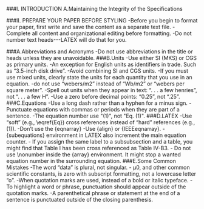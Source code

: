 ###I. INTRODUCTION
  A.Maintaining the Integrity of the Specifications

###II. PREPARE YOUR PAPER BEFORE STYLING
  -Before you begin to format your paper, first write and save the content as a separate text file.
  -Complete all content and organizational editing before formatting.
  -Do not number text heads---LATEX will do that for you.
  
  ###A.Abbreviations and Acronyms
    -Do not use abbreviations in the title or heads unless they are unavoidable.
  ###B.Units
    -Use either SI (MKS) or CGS as primary units.
    -An exception for English units as identifiers in trade. Such as “3.5-inch disk drive”.
    -Avoid combining SI and CGS units.
    -If you must use mixed units, clearly state the units for each quantity that you use in an equation.
    -do not use “webers/m2” instead of “Wb/m2” or “webers per square meter”.
    -Spell out units when they appear in text: “. . . a few henries”, not “. . . a few H”.
    -Use a zero before decimal points: “0.25”, not “.25”.
  ###C.Equations
    -Use a long dash rather than a hyphen for a minus sign.
    -Punctuate equations with commas or periods when they are part of a sentence.
    -The equation number use "(1)", not "Eq. (1)".
  ###D.LATEX
    -Use “soft” (e.g., \eqref{Eq}) cross references instead of “hard” references (e.g., (1)).
    -Don’t use the {eqnarray}
    -Use {align} or {IEEEeqnarray}.
    -{subequations} environment in LATEX also increment the main equation counter.
    - If you assign the same label to a subsubsection and a table, you might find that Table I   has been cross referenced as Table IV-B3.
    - Do not use \nonumber inside the {array} environment. It might stop a wanted equation number in the surrounding equation.
  ###E.Some Common Mistakes
    -The word “data” is plural, not singular.
    - µ0, and other common scientific constants, is zero with subscript formatting, not a lowercase letter “o”.
    -When quotation marks are used, instead of a bold or italic typeface.
    -To highlight a word or phrase, punctuation should appear outside of the quotation marks.
    -A parenthetical phrase or statement at the end of a sentence is punctuated outside of the closing parenthesis.    
    
